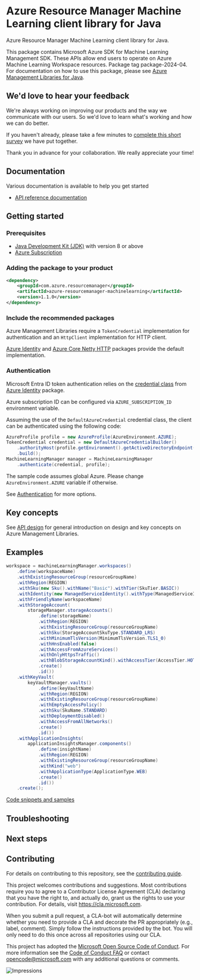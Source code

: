 # Azure Resource Manager Machine Learning client library for Java

Azure Resource Manager Machine Learning client library for Java.

This package contains Microsoft Azure SDK for Machine Learning Management SDK. These APIs allow end users to operate on Azure Machine Learning Workspace resources. Package tag package-2024-04. For documentation on how to use this package, please see [Azure Management Libraries for Java](https://aka.ms/azsdk/java/mgmt).

## We'd love to hear your feedback

We're always working on improving our products and the way we communicate with our users. So we'd love to learn what's working and how we can do better.

If you haven't already, please take a few minutes to [complete this short survey][survey] we have put together.

Thank you in advance for your collaboration. We really appreciate your time!

## Documentation

Various documentation is available to help you get started

- [API reference documentation][docs]

## Getting started

### Prerequisites

- [Java Development Kit (JDK)][jdk] with version 8 or above
- [Azure Subscription][azure_subscription]

### Adding the package to your product

[//]: # ({x-version-update-start;com.azure.resourcemanager:azure-resourcemanager-machinelearning;current})
```xml
<dependency>
    <groupId>com.azure.resourcemanager</groupId>
    <artifactId>azure-resourcemanager-machinelearning</artifactId>
    <version>1.1.0</version>
</dependency>
```
[//]: # ({x-version-update-end})

### Include the recommended packages

Azure Management Libraries require a `TokenCredential` implementation for authentication and an `HttpClient` implementation for HTTP client.

[Azure Identity][azure_identity] and [Azure Core Netty HTTP][azure_core_http_netty] packages provide the default implementation.

### Authentication

Microsoft Entra ID token authentication relies on the [credential class][azure_identity_credentials] from [Azure Identity][azure_identity] package.

Azure subscription ID can be configured via `AZURE_SUBSCRIPTION_ID` environment variable.

Assuming the use of the `DefaultAzureCredential` credential class, the client can be authenticated using the following code:

```java
AzureProfile profile = new AzureProfile(AzureEnvironment.AZURE);
TokenCredential credential = new DefaultAzureCredentialBuilder()
    .authorityHost(profile.getEnvironment().getActiveDirectoryEndpoint())
    .build();
MachineLearningManager manager = MachineLearningManager
    .authenticate(credential, profile);
```

The sample code assumes global Azure. Please change `AzureEnvironment.AZURE` variable if otherwise.

See [Authentication][authenticate] for more options.

## Key concepts

See [API design][design] for general introduction on design and key concepts on Azure Management Libraries.

## Examples

```java
workspace = machineLearningManager.workspaces()
    .define(workspaceName)
    .withExistingResourceGroup(resourceGroupName)
    .withRegion(REGION)
    .withSku(new Sku().withName("Basic").withTier(SkuTier.BASIC))
    .withIdentity(new ManagedServiceIdentity().withType(ManagedServiceIdentityType.SYSTEM_ASSIGNED))
    .withFriendlyName(workspaceName)
    .withStorageAccount(
        storageManager.storageAccounts()
            .define(storageName)
            .withRegion(REGION)
            .withExistingResourceGroup(resourceGroupName)
            .withSku(StorageAccountSkuType.STANDARD_LRS)
            .withMinimumTlsVersion(MinimumTlsVersion.TLS1_0)
            .withHnsEnabled(false)
            .withAccessFromAzureServices()
            .withOnlyHttpsTraffic()
            .withBlobStorageAccountKind().withAccessTier(AccessTier.HOT)
            .create()
            .id())
    .withKeyVault(
        keyVaultManager.vaults()
            .define(keyVaultName)
            .withRegion(REGION)
            .withExistingResourceGroup(resourceGroupName)
            .withEmptyAccessPolicy()
            .withSku(SkuName.STANDARD)
            .withDeploymentDisabled()
            .withAccessFromAllNetworks()
            .create()
            .id())
    .withApplicationInsights(
        applicationInsightsManager.components()
            .define(insightName)
            .withRegion(REGION)
            .withExistingResourceGroup(resourceGroupName)
            .withKind("web")
            .withApplicationType(ApplicationType.WEB)
            .create()
            .id())
    .create();
```
[Code snippets and samples](https://github.com/Azure/azure-sdk-for-java/blob/main/sdk/machinelearning/azure-resourcemanager-machinelearning/SAMPLE.md)


## Troubleshooting

## Next steps

## Contributing

For details on contributing to this repository, see the [contributing guide][cg].

This project welcomes contributions and suggestions. Most contributions require you to agree to a Contributor License Agreement (CLA) declaring that you have the right to, and actually do, grant us the rights to use your contribution. For details, visit <https://cla.microsoft.com>.

When you submit a pull request, a CLA-bot will automatically determine whether you need to provide a CLA and decorate the PR appropriately (e.g., label, comment). Simply follow the instructions provided by the bot. You will only need to do this once across all repositories using our CLA.

This project has adopted the [Microsoft Open Source Code of Conduct][coc]. For more information see the [Code of Conduct FAQ][coc_faq] or contact <opencode@microsoft.com> with any additional questions or comments.

<!-- LINKS -->
[survey]: https://microsoft.qualtrics.com/jfe/form/SV_ehN0lIk2FKEBkwd?Q_CHL=DOCS
[docs]: https://azure.github.io/azure-sdk-for-java/
[jdk]: https://learn.microsoft.com/azure/developer/java/fundamentals/
[azure_subscription]: https://azure.microsoft.com/free/
[azure_identity]: https://github.com/Azure/azure-sdk-for-java/blob/main/sdk/identity/azure-identity
[azure_identity_credentials]: https://github.com/Azure/azure-sdk-for-java/tree/main/sdk/identity/azure-identity#credentials
[azure_core_http_netty]: https://github.com/Azure/azure-sdk-for-java/blob/main/sdk/core/azure-core-http-netty
[authenticate]: https://github.com/Azure/azure-sdk-for-java/blob/main/sdk/resourcemanager/docs/AUTH.md
[design]: https://github.com/Azure/azure-sdk-for-java/blob/main/sdk/resourcemanager/docs/DESIGN.md
[cg]: https://github.com/Azure/azure-sdk-for-java/blob/main/CONTRIBUTING.md
[coc]: https://opensource.microsoft.com/codeofconduct/
[coc_faq]: https://opensource.microsoft.com/codeofconduct/faq/

![Impressions](https://azure-sdk-impressions.azurewebsites.net/api/impressions/azure-sdk-for-java%2Fsdk%2Fmachinelearning%2Fazure-resourcemanager-machinelearning%2FREADME.png)
